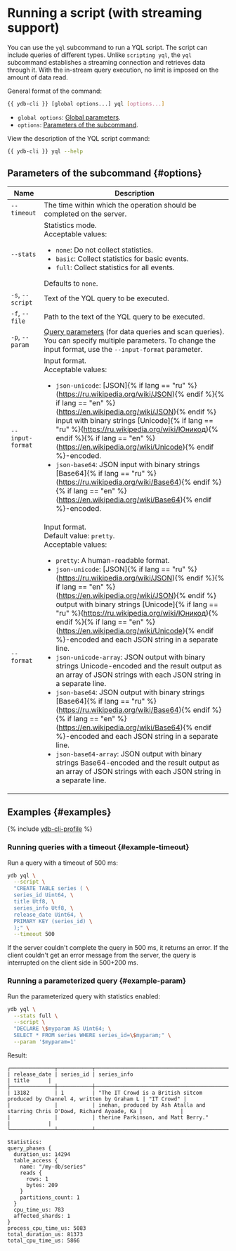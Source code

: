 # Running a script (with streaming support)

You can use the `yql` subcommand to run a YQL script. The script can include queries of different types. Unlike `scripting yql`, the `yql` subcommand establishes a streaming connection and retrieves data through it. With the in-stream query execution, no limit is imposed on the amount of data read.

General format of the command:

```bash
{{ ydb-cli }} [global options...] yql [options...]
```

* `global options`: [Global parameters](commands/global-options.md).
* `options`: [Parameters of the subcommand](#options).

View the description of the YQL script command:

```bash
{{ ydb-cli }} yql --help
```

## Parameters of the subcommand {#options}

| Name | Description |
---|---
| `--timeout` | The time within which the operation should be completed on the server. |
| `--stats` | Statistics mode.<br>Acceptable values:<ul><li>`none`: Do not collect statistics.</li><li>`basic`: Collect statistics for basic events.</li><li>`full`: Collect statistics for all events.</li></ul>Defaults to `none`. |
| `-s`, `--script` | Text of the YQL query to be executed. |
| `-f`, `--file` | Path to the text of the YQL query to be executed. |
| `-p`, `--param` | [Query parameters](../../getting_started/yql.md#param) (for data queries and scan queries).<br>You can specify multiple parameters. To change the input format, use the `--input-format` parameter. |
| `--input-format` | Input format.<br>Acceptable values:<ul><li>`json-unicode`: [JSON]{% if lang == "ru" %}(https://ru.wikipedia.org/wiki/JSON){% endif %}{% if lang == "en" %}(https://en.wikipedia.org/wiki/JSON){% endif %} input with binary strings [Unicode]{% if lang == "ru" %}(https://ru.wikipedia.org/wiki/Юникод){% endif %}{% if lang == "en" %}(https://en.wikipedia.org/wiki/Unicode){% endif %}-encoded.</li><li>`json-base64`: JSON input with binary strings [Base64]{% if lang == "ru" %}(https://ru.wikipedia.org/wiki/Base64){% endif %}{% if lang == "en" %}(https://en.wikipedia.org/wiki/Base64){% endif %}-encoded.</li></ul> |
| `--format` | Input format.<br>Default value: `pretty`.<br>Acceptable values:<ul><li>`pretty`: A human-readable format.</li><li>`json-unicode`: [JSON]{% if lang == "ru" %}(https://ru.wikipedia.org/wiki/JSON){% endif %}{% if lang == "en" %}(https://en.wikipedia.org/wiki/JSON){% endif %} output with binary strings [Unicode]{% if lang == "ru" %}(https://ru.wikipedia.org/wiki/Юникод){% endif %}{% if lang == "en" %}(https://en.wikipedia.org/wiki/Unicode){% endif %}-encoded and each JSON string in a separate line.</li><li>`json-unicode-array`: JSON output with binary strings Unicode-encoded and the result output as an array of JSON strings with each JSON string in a separate line.</li><li>`json-base64`: JSON output with binary strings [Base64]{% if lang == "ru" %}(https://ru.wikipedia.org/wiki/Base64){% endif %}{% if lang == "en" %}(https://en.wikipedia.org/wiki/Base64){% endif %}-encoded and each JSON string in a separate line.</li><li>`json-base64-array`: JSON output with binary strings Base64-encoded and the result output as an array of JSON strings with each JSON string in a separate line.</li></ul> |

## Examples {#examples}

{% include [ydb-cli-profile](../../_includes/ydb-cli-profile.md) %}

### Running queries with a timeout {#example-timeout}

Run a query with a timeout of 500 ms:

```bash
ydb yql \
  --script \
  "CREATE TABLE series ( \
  series_id Uint64, \
  title Utf8, \
  series_info Utf8, \
  release_date Uint64, \
  PRIMARY KEY (series_id) \
  );" \
  --timeout 500
```

If the server couldn't complete the query in 500 ms, it returns an error. If the client couldn't get an error message from the server, the query is interrupted on the client side in 500+200 ms.

### Running a parameterized query {#example-param}

Run the parameterized query with statistics enabled:

```bash
ydb yql \
  --stats full \
  --script \
  "DECLARE \$myparam AS Uint64; \
  SELECT * FROM series WHERE series_id=\$myparam;" \
  --param '$myparam=1'
```

Result:

```text
┌──────────────┬───────────┬──────────────────────────────────────────────────────────────────────────────┬────────────┐
| release_date | series_id | series_info                                                                  | title      |
├──────────────┼───────────┼──────────────────────────────────────────────────────────────────────────────┼────────────┤
| 13182        | 1         | "The IT Crowd is a British sitcom produced by Channel 4, written by Graham L | "IT Crowd" |
|              |           | inehan, produced by Ash Atalla and starring Chris O'Dowd, Richard Ayoade, Ka |            |
|              |           | therine Parkinson, and Matt Berry."                                          |            |
└──────────────┴───────────┴──────────────────────────────────────────────────────────────────────────────┴────────────┘

Statistics:
query_phases {
  duration_us: 14294
  table_access {
    name: "/my-db/series"
    reads {
      rows: 1
      bytes: 209
    }
    partitions_count: 1
  }
  cpu_time_us: 783
  affected_shards: 1
}
process_cpu_time_us: 5083
total_duration_us: 81373
total_cpu_time_us: 5866
```
